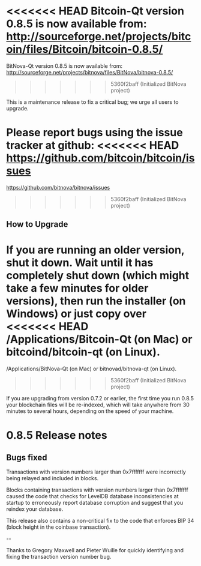 <<<<<<< HEAD
Bitcoin-Qt version 0.8.5 is now available from:
  http://sourceforge.net/projects/bitcoin/files/Bitcoin/bitcoin-0.8.5/
=======
BitNova-Qt version 0.8.5 is now available from:
  http://sourceforge.net/projects/bitnova/files/BitNova/bitnova-0.8.5/
>>>>>>> 5360f2baff (Initialized BitNova project)

This is a maintenance release to fix a critical bug;
we urge all users to upgrade.

Please report bugs using the issue tracker at github:
<<<<<<< HEAD
  https://github.com/bitcoin/bitcoin/issues
=======
  https://github.com/bitnova/bitnova/issues
>>>>>>> 5360f2baff (Initialized BitNova project)


How to Upgrade
--------------

If you are running an older version, shut it down. Wait
until it has completely shut down (which might take a few minutes for older
versions), then run the installer (on Windows) or just copy over
<<<<<<< HEAD
/Applications/Bitcoin-Qt (on Mac) or bitcoind/bitcoin-qt (on Linux).
=======
/Applications/BitNova-Qt (on Mac) or bitnovad/bitnova-qt (on Linux).
>>>>>>> 5360f2baff (Initialized BitNova project)

If you are upgrading from version 0.7.2 or earlier, the first time you
run 0.8.5 your blockchain files will be re-indexed, which will take
anywhere from 30 minutes to several hours, depending on the speed of
your machine.

0.8.5 Release notes
===================

Bugs fixed
----------

Transactions with version numbers larger than 0x7fffffff were
incorrectly being relayed and included in blocks.

Blocks containing transactions with version numbers larger
than 0x7fffffff caused the code that checks for LevelDB database
inconsistencies at startup to erroneously report database
corruption and suggest that you reindex your database.

This release also contains a non-critical fix to the code that
enforces BIP 34 (block height in the coinbase transaction).

--

Thanks to Gregory Maxwell and Pieter Wuille for quickly
identifying and fixing the transaction version number bug.
